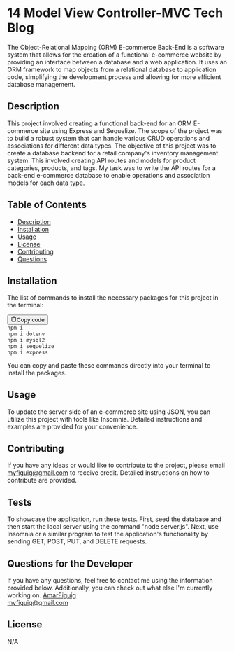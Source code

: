 # 14 Model View Controller-MVC Tech Blog

The Object-Relational Mapping (ORM) E-commerce Back-End is a software system that allows for the creation of a functional e-commerce website by providing an interface between a database and a web application. It uses an ORM framework to map objects from a relational database to application code, simplifying the development process and allowing for more efficient database management.

   ## Description
  This project involved creating a functional back-end for an ORM E-commerce site using Express and Sequelize. The scope of the project was to build a robust system that can handle various CRUD operations and associations for different data types.
The objective of this project was to create a database backend for a retail company's inventory management system. This involved creating API routes and models for product categories, products, and tags.
My task was to write the API routes for a back-end e-commerce database to enable operations and association models for each data type.

   ## Table of Contents
   - [Description](#description)
   - [Installation](#installation)
   - [Usage](#usage)
   - [License](#license)
   - [Contributing](#contributing)
   - [Questions](#questions-for-the-developer)

   ## Installation
   
<div class="markdown prose w-full break-words dark:prose-invert light"><p>The list of commands to install the necessary packages for this project in the terminal:</p><pre><div class="bg-black mb-4 rounded-md"><div class="flex items-center relative text-gray-200 bg-gray-800 px-4 py-2 text-xs font-sans"><span class=""></span><button class="flex ml-auto gap-2"><svg stroke="currentColor" fill="none" stroke-width="2" viewBox="0 0 24 24" stroke-linecap="round" stroke-linejoin="round" class="h-4 w-4" height="1em" width="1em" xmlns="http://www.w3.org/2000/svg"><path d="M16 4h2a2 2 0 0 1 2 2v14a2 2 0 0 1-2 2H6a2 2 0 0 1-2-2V6a2 2 0 0 1 2-2h2"></path><rect x="8" y="2" width="8" height="4" rx="1" ry="1"></rect></svg>Copy code</button></div><div class="p-4 overflow-y-auto"><code class="!whitespace-pre hljs language-css">npm <span class="hljs-selector-tag">i</span>
npm <span class="hljs-selector-tag">i</span> dotenv
npm <span class="hljs-selector-tag">i</span> mysql2
npm <span class="hljs-selector-tag">i</span> sequelize
npm <span class="hljs-selector-tag">i</span> express
</code></div></div></pre><p>You can copy and paste these commands directly into your terminal to install the packages.</p></div>

   ## Usage

To update the server side of an e-commerce site using JSON, you can utilize this project with tools like Insomnia. Detailed instructions and examples are provided for your convenience.
  


   ## Contributing
   
<div class="markdown prose w-full break-words dark:prose-invert light"><p>If you have any ideas or would like to contribute to the project, please email <a href="mailto:myfiguig@gmail.com" target="_new">myfiguig@gmail.com</a> to receive credit. Detailed instructions on how to contribute are provided.</p></div>

   ## Tests

To showcase the application, run these tests. First, seed the database and then start the local server using the command "node server.js". Next, use Insomnia or a similar program to test the application's functionality by sending GET, POST, PUT, and DELETE requests.

   ## Questions for the Developer
   
If you have any questions, feel free to contact me using the information provided below. Additionally, you can check out what else I'm currently working on.   [AmarFiguig](https://www.github.com/amarfiguig)  
   myfiguig@gmail.com
   
   ## License
N/A
 
